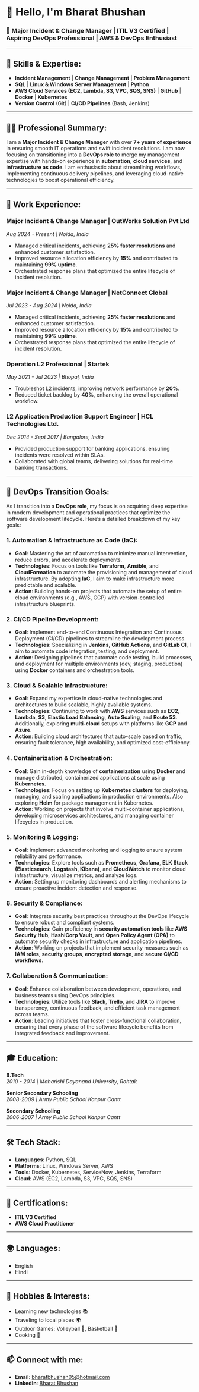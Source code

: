 # 👋 Hello, I'm Bharat Bhushan

### 🚀 Major Incident & Change Manager | ITIL V3 Certified | Aspiring DevOps Professional | AWS & DevOps Enthusiast

---

## 🔧 **Skills & Expertise**:
- **Incident Management** | **Change Management** | **Problem Management**
- **SQL** | **Linux & Windows Server Management** | **Python**
- **AWS Cloud Services (EC2, Lambda, S3, VPC, SQS, SNS)** | **GitHub** | **Docker** | **Kubernetes**
- **Version Control** (Git) | **CI/CD Pipelines** (Bash, Jenkins)

---

## 👨‍💻 **Professional Summary**:
I am a **Major Incident & Change Manager** with over **7+ years of experience** in ensuring smooth IT operations and swift incident resolutions. I am now focusing on transitioning into a **DevOps role** to merge my management expertise with hands-on experience in **automation**, **cloud services**, and **infrastructure as code**. I am enthusiastic about streamlining workflows, implementing continuous delivery pipelines, and leveraging cloud-native technologies to boost operational efficiency.

---

## 💼 **Work Experience**:

### **Major Incident & Change Manager | OutWorks Solution Pvt Ltd**  
*Aug 2024 - Present | Noida, India*  
- Managed critical incidents, achieving **25% faster resolutions** and enhanced customer satisfaction.
- Improved resource allocation efficiency by **15%** and contributed to maintaining **99% uptime**.
- Orchestrated response plans that optimized the entire lifecycle of incident resolution.

### **Major Incident & Change Manager | NetConnect Global**  
*Jul 2023 - Aug 2024 | Noida, India*  
- Managed critical incidents, achieving **25% faster resolutions** and enhanced customer satisfaction.
- Improved resource allocation efficiency by **15%** and contributed to maintaining **99% uptime**.
- Orchestrated response plans that optimized the entire lifecycle of incident resolution.

### **Operation L2 Professional | Startek**  
*May 2021 - Jul 2023 | Bhopal, India*  
- Troubleshot L2 incidents, improving network performance by **20%**.
- Reduced ticket backlog by **40%**, enhancing the overall operational workflow.

### **L2 Application Production Support Engineer | HCL Technologies Ltd.**  
*Dec 2014 - Sept 2017 | Bangalore, India*  
- Provided production support for banking applications, ensuring incidents were resolved within SLAs.
- Collaborated with global teams, delivering solutions for real-time banking transactions.

---

## 🎯 **DevOps Transition Goals**:

As I transition into a **DevOps role**, my focus is on acquiring deep expertise in modern development and operational practices that optimize the software development lifecycle. Here’s a detailed breakdown of my key goals:

### 1. **Automation & Infrastructure as Code (IaC)**:
   - **Goal**: Mastering the art of automation to minimize manual intervention, reduce errors, and accelerate deployments.
   - **Technologies**: Focus on tools like **Terraform**, **Ansible**, and **CloudFormation** to automate the provisioning and management of cloud infrastructure. By adopting **IaC**, I aim to make infrastructure more predictable and scalable.
   - **Action**: Building hands-on projects that automate the setup of entire cloud environments (e.g., AWS, GCP) with version-controlled infrastructure blueprints.

### 2. **CI/CD Pipeline Development**:
   - **Goal**: Implement end-to-end Continuous Integration and Continuous Deployment (CI/CD) pipelines to streamline the development process.
   - **Technologies**: Specializing in **Jenkins**, **GitHub Actions**, and **GitLab CI**, I aim to automate code integration, testing, and deployment.
   - **Action**: Designing pipelines that automate code testing, build processes, and deployment for multiple environments (dev, staging, production) using **Docker** containers and orchestration tools.

### 3. **Cloud & Scalable Infrastructure**:
   - **Goal**: Expand my expertise in cloud-native technologies and architectures to build scalable, highly available systems.
   - **Technologies**: Continuing to work with **AWS** services such as **EC2**, **Lambda**, **S3**, **Elastic Load Balancing**, **Auto Scaling**, and **Route 53**. Additionally, exploring **multi-cloud** setups with platforms like **GCP** and **Azure**.
   - **Action**: Building cloud architectures that auto-scale based on traffic, ensuring fault tolerance, high availability, and optimized cost-efficiency.

### 4. **Containerization & Orchestration**:
   - **Goal**: Gain in-depth knowledge of **containerization** using **Docker** and manage distributed, containerized applications at scale using **Kubernetes**.
   - **Technologies**: Focus on setting up **Kubernetes clusters** for deploying, managing, and scaling applications in production environments. Also exploring **Helm** for package management in Kubernetes.
   - **Action**: Working on projects that involve multi-container applications, developing microservices architectures, and managing container lifecycles in production.

### 5. **Monitoring & Logging**:
   - **Goal**: Implement advanced monitoring and logging to ensure system reliability and performance.
   - **Technologies**: Explore tools such as **Prometheus**, **Grafana**, **ELK Stack (Elasticsearch, Logstash, Kibana)**, and **CloudWatch** to monitor cloud infrastructure, visualize metrics, and analyze logs.
   - **Action**: Setting up monitoring dashboards and alerting mechanisms to ensure proactive incident detection and response.

### 6. **Security & Compliance**:
   - **Goal**: Integrate security best practices throughout the DevOps lifecycle to ensure robust and compliant systems.
   - **Technologies**: Gain proficiency in **security automation tools** like **AWS Security Hub**, **HashiCorp Vault**, and **Open Policy Agent (OPA)** to automate security checks in infrastructure and application pipelines.
   - **Action**: Working on projects that implement security measures such as **IAM roles**, **security groups**, **encrypted storage**, and **secure CI/CD workflows**.

### 7. **Collaboration & Communication**:
   - **Goal**: Enhance collaboration between development, operations, and business teams using DevOps principles.
   - **Technologies**: Utilize tools like **Slack**, **Trello**, and **JIRA** to improve transparency, continuous feedback, and efficient task management across teams.
   - **Action**: Leading initiatives that foster cross-functional collaboration, ensuring that every phase of the software lifecycle benefits from integrated feedback and improvement.
  
---

## 🎓 **Education**:
**B.Tech**  
*2010 - 2014 | Maharishi Dayanand University, Rohtak*

**Senior Secondary Schooling**  
*2008-2009 | Army Public School Kanpur Cantt*

**Secondary Schooling**  
*2006-2007 | Army Public School Kanpur Cantt*

---

## 🛠 **Tech Stack**:
- **Languages**: Python, SQL
- **Platforms**: Linux, Windows Server, AWS
- **Tools**: Docker, Kubernetes, ServiceNow, Jenkins, Terraform
- **Cloud**: AWS (EC2, Lambda, S3, VPC, SQS, SNS)

---

## 📜 **Certifications**:
- **ITIL V3 Certified**
- **AWS Cloud Practitioner**

---

## 🌍 **Languages**:
- English
- Hindi

---

## 🎯 **Hobbies & Interests**:
- Learning new technologies 📚
- Traveling to local places 🌍
- Outdoor Games: Volleyball 🏐, Basketball 🏀
- Cooking 🍳

---

## 📫 **Connect with me**:
- **Email**: bharatbhushan05@hotmail.com
- **LinkedIn**: [Bharat Bhushan](https://www.linkedin.com/in/bharatbhushan)  
